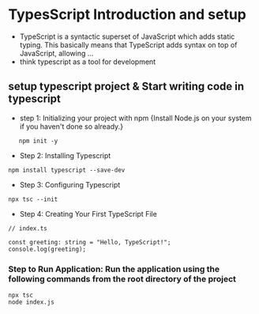 # TypesScript Introduction and setup 

- TypeScript is a syntactic superset of JavaScript which adds static typing. This basically means that TypeScript adds syntax on top of JavaScript, allowing ...
- think typescript as a tool for development 

## setup typescript project & Start writing code in typescript 
 
 - step 1:  Initializing your project with npm {Install Node.js on your system if you haven't done so already.}
 ```
    npm init -y 
 ```
- Step 2: Installing Typescript
```
npm install typescript --save-dev 
```
- Step 3: Configuring Typescript
```
npx tsc --init
```

- Step 4: Creating Your First TypeScript File
 ```
// index.ts

const greeting: string = "Hello, TypeScript!";
console.log(greeting);
 ```

### Step to Run Application: Run the application using the following commands from the root directory of the project

```
npx tsc
node index.js
```